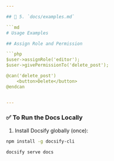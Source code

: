 ```yaml
---

## 📄 5. `docs/examples.md`

```md
# Usage Examples

## Assign Role and Permission

```php
$user->assignRole('editor');
$user->givePermissionTo('delete_post');

@can('delete_post')
    <button>Delete</button>
@endcan


---
```


### ✅ To Run the Docs Locally

1. Install Docsify globally (once):
```bash
npm install -g docsify-cli

docsify serve docs
